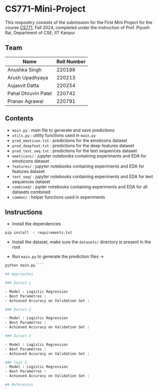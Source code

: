 # CS771-Mini-Project

This respositry consists of the submission for the First Mini Project for the course [CS771](https://web.cse.iitk.ac.in/users/piyush/courses/ml-autumn24/index.html), Fall 2024, completed under the instruction of Prof. Piyush Rai, Department of CSE, IIT Kanpur

## Team 

| **Name** | **Roll Number** |
|----------|-----------------|
| Anushka Singh | 220188 |
| Arush Upadhyaya | 220213 |
| Aujasvit Datta | 220254 |
| Pahal Dhruvin Patel | 220742 |
| Pranav Agrawal | 220791 |

## Contents

- `main.py` : main file to generate and save predictions
- `utils.py` : utility functions used in `main.py`
- `pred_emoticon.txt` : predictions for the emoticons dataset
- `pred_deepfeat.txt` : predictions for the deep features dataset
- `pred_text_seq.txt` : predictions for the text sequences dataset
- `emoticons/` : jupyter notebooks containing experiments and EDA for emoticons dataset
- `features/` : jupyter notebooks containing experiments and EDA for features dataset
- `text_seq/` : jupyter notebooks containing experiments and EDA for text sequences dataset
- `combined/` : jupter notebooks containing experiments and EDA for all datasets combined
- `common/` : helper functions used in experiments

## Instructions

- Install the dependencies
```bash
pip install -r requirements.txt
```

- Install the dataset, make sure the `datasets/` directory is present in the root

- Run `main.py` to generate the prediction files &rarr;
```bash
python main.py ```

## Approaches

### Datset-1

- Model : Logistic Regression
- Best Parametres : 
- Achieved Accuracy on Validation Set :

### Datset-2

- Model : Logistic Regression
- Best Parametres : 
- Achieved Accuracy on Validation Set :

### Datset-3

- Model : Logistic Regression
- Best Parametres : 
- Achieved Accuracy on Validation Set :

### Task 2
- Model : Logistic Regression
- Best Parametres : 
- Achieved Accuracy on Validation Set :

## References 

